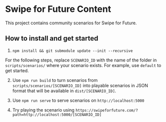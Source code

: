 # Swipe for Future Content

This project contains community scenarios for Swipe for Future.

## How to install and get started

1. `npm install && git submodule update --init --recursive`

For the following steps, replace `SCENARIO_ID` with the name of the folder in `scripts/scenarios/` where your scenario exists. For example, use `default` to get started.

2. Use `npm run build` to turn scenarios from `scripts/scenarios/[SCENARIO_ID]` into playable scenarios in JSON format that will be available in `dist/[SCENARIO_ID]`.

3. Use `npm run serve` to serve scenarios on `http://localhost:5000`

4. Try playing the scenario using `https://swipeforfuture.com/?path=http://localhost:5000/[SCENARIO_ID]`
